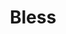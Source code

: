---
title: "Bless"

spell:
  schools:
    - name:        "Enchantment"
      subschools:  ["Compulsion"]
      descriptors: ["Mind-Affecting"]
  classes:
    - name:  "Cleric"
      abbr:  "Clr"
      level: 1
    - name:  "Paladin"
      abbr:  "Pal"
      level: 1
  domains:
    - name:  "Community"
      abbr:  "Community"
      level: 1
  components:         [V, S, DF]
  castingTime:        "1 standard action"
  range:              "50 ft."
  area:               "The caster and all allies within a 50-ft. burst, centered on the caster"
  duration:           "1 min./level"
  savingThrow:        "None"
  spellResistance:    "Yes (harmless)"
  description:        |
    Bless fills your allies with courage. Each ally gains a +1 morale bonus on attack rolls and on saving throws against fear effects.

    Bless counters and dispels bane.
---